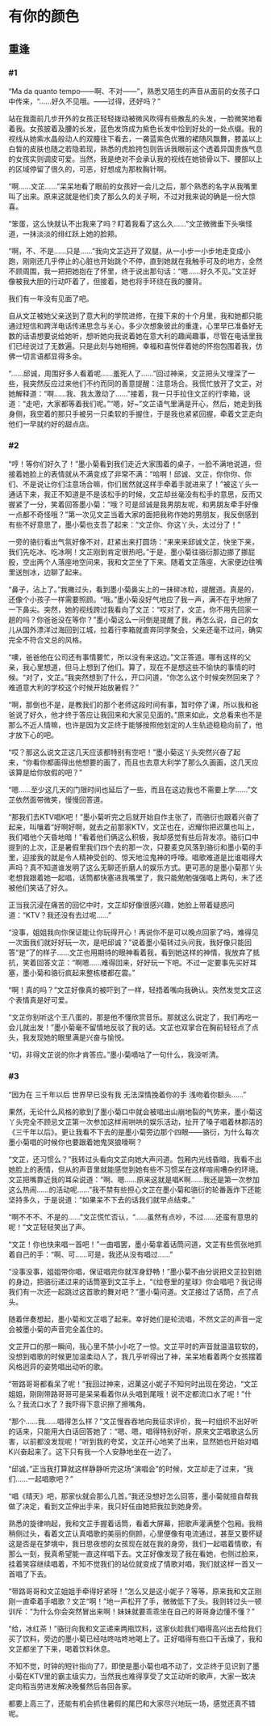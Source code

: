# 有你的颜色

## 重逢

### #1

“Ma da quanto tempo——啊、不对——”，熟悉又陌生的声音从面前的女孩子口中传来，“……好久不见哦。——过得，还好吗？”

站在我面前几步开外的女孩正轻轻拨动被微风吹得有些散乱的头发，一脸微笑地看着我。女孩披着及腰的长发，蓝色发饰成为紫色长发中恰到好处的一处点缀。我的视线从她紫水晶般动人的双瞳往下看去，一袭蓝紫色优雅的裙随风飘舞，膝盖以上白皙的皮肤也随之若隐若现，熟悉的虎脸挎包则告诉我眼前这个透着异国贵族气息的女孩实则调皮可爱。当然，我是绝对不会承认我的视线在她锁骨以下、腰部以上的区域停留了很久的，可恶，好想成为那枚胸针啊。

“啊……文芷……”呆呆地看了眼前的女孩好一会儿之后，那个熟悉的名字从我嘴里叫了出来。原来这就是他们卖了那么久的关子啊，不过对我来说的确是一份大惊喜。

“笨蛋，这么快就认不出我来了吗？盯着我看了这么久……”文芷微微垂下头嗔怪道，一抹淡淡的绯红跃上她的脸颊。

“啊，不、不是……只是……”我向文芷迈开了双腿，从一小步一小步地走变成小跑，刚刚还几乎停止的心脏也开始跳个不停，直到她就在我触手可及的地方，全然不顾周围，我一把把她抱在了怀里，终于说出那句话：“嗯……好久不见。”文芷好像被我大胆的行动吓着了，但接着，她也将手环绕在我的腰背。

我们有一年没有见面了吧。

自从文芷被她父亲送到了意大利的学院进修，在接下来的十个月里，我和她都只能通过短信和跨洋电话传递思念与关心，多少次想象彼此的重逢，心里早已准备好无数的话语想要说给她听，想听她向我说着她在意大利的趣闻趣事，尽管在电话里我们已经说过了无数遍。只是此刻与她相拥，幸福和喜悦伴着她的怀抱包围着我，仿佛一切言语都显得多余。

“……邱诚，周围好多人看着呢……羞死人了……”回过神来，文芷把头又埋深了一些，我突然反应过来他们不约而同的善意提醒：注意场合。我慌忙放开了文芷，对她解释道：“啊……我、我太激动了……”接着，我一只手拉住文芷的行李箱，说道：“走吧，大家都等着我们呢。”“嗯，好~”文芷语气里满是开心，然后，她走到我身侧，我空着的那只手被另一只柔软的手握住，于是我也紧紧回握，牵着文芷走向他们一早就约好的甜点店。

### #2

“哼！等你们好久了！”墨小菊看到我们走近大家围着的桌子，一脸不满地说道，但接着她脸上的表情就从不满变成了非常不满：“哈啊！邱诚、文芷，你你你、你们、不是说让你们注意场合嘛，你们居然就这样手牵着手就进来了！”被这丫头一通话下来，我正不知道是不是该松手的时候，文芷却丝毫没有松手的意思，反而又握紧了一分，笑着回答墨小菊：“哦？可是邱诚是我男朋友呢，和男朋友牵手好像一点都不奇怪哦？”第一次见文芷当着大家的面把我称作她的男朋友，我反倒感到有些不好意思了，墨小菊也支吾了起来：“文芷你、你这丫头，太过分了！”

一旁的骆衍看出气氛好像不对，赶紧出来打圆场：“来来来邱诚文芷，快坐下来，我们先吃冰、吃冰啊！文芷刚到肯定很热吧。”于是，墨小菊往骆衍那边挪了挪屁股，空出两个人落座地空间来，我和文芷坐了下来。随着文芷落座，大家便边往嘴里送刨冰，边聊了起来。

“鼻子，沾上了。”我撇过头，看到墨小菊鼻尖上的一抹碎冰粒，提醒道。真是的，还像个小孩子一样需要照顾。“哦。”墨小菊没好气地应了我一声，满不在乎地擦了一下鼻尖。突然，她的视线跨过我看向了文芷：“哎对了，文芷，你不用先回家一趟的吗？你爸爸没在等你？”墨小菊这么一问倒是提醒了我，再怎么说，自己的女儿从国外漂洋过海回到江城，拉着行李箱就直奔同学聚会，父亲还毫不过问，确实完全不符合文总的风格。

“噢，爸爸他在公司还有事情要忙，所以没有来这边。”文芷答道。哪有这样的父亲，我心里想道，但马上想到了他们。算了，现在不是想这些不愉快的事情的时候。“对了，文芷。”我突然想到了什么，开口问道，“你怎么这个时候突然回来了？难道意大利的学校这个时候开始放暑假？”

“啊，那倒也不是，是教我们的那个老师这段时间有事，暂时停了课，所以我和爸爸说了好久，他才终于答应让我回来和大家见见面的。”原来如此，文总看来也不是那么不近人情嘛，也许是因为文芷终于能够按照他划定的人生轨迹稳稳向前了，他才放下心的吧。

“哎？那这么说文芷这几天应该都特别有空吧！”墨小菊这丫头突然兴奋了起来，“你看你都画得出他想要的画了，而且也去意大利学了那么久画画，这几天应该算是给你放假的吧？”

“嗯……至少这几天的门限时间也延后了一些，而且在这边我也不需要上学……”文芷依然面带微笑，慢慢回答道。

“那我们去KTV唱K吧！”墨小菊听完之后就开始自作主张了，而骆衍也跟着兴奋了起来，叫嚷着“好啊好啊，就去之前那家KTV，文芷也在，迟耀你把迟菓也叫上，我们唱他个天昏地暗！”看着他们俩这么积极，我却感觉有些后背发凉。骆衍口中提到的上次，正是暑假里我们四个去的那一次，只要麦克风落到骆衍和墨小菊的手里，迎接我的就是令人精神受创的、惊天地泣鬼神的呼嚎。唱歌难道是比谁唱得大声吗？真不知道谁发明了这么无聊还折磨人的娱乐方式。更可恶的是墨小菊那丫头老想我跟着她一起唱，话筒都快塞进我嘴里了，我只能勉勉强强唱上两句，末了还被他们笑话了好久。

正当我沉浸在痛苦的回忆中时，文芷却好像很感兴趣，她脸上带着疑惑问道：“KTV？我还没有去过呢……”

“没事，姐姐我向你保证能让你玩得开心！再说你不是可以晚点回家了吗，难得见一次面我们就好好玩一次，是吧邱诚？”说着墨小菊转过头问我，我好像只能回答“是”了的样子……文芷也用期待的眼神看着我，看到她这样的神情，我放弃了抵抗，笑着回答文芷：“啊嗯……难得回来，好好玩一下吧。不过一定要事先买好耳塞，墨小菊和骆衍疯起来整栋楼都在震。”

“啊！真的吗？”文芷好像真的被吓到了一样，轻捂着嘴向我确认。突然发觉文芷这个表情真是好可爱。

“文芷你别听这个王八蛋的，那是他不懂欣赏音乐。那就这么说定了，我们再吃一会儿就出发！”墨小菊毫不留情地反驳了我的话。文芷也双掌合在胸前轻轻点了点头，我发现她的眼里满是兴奋与愉悦。

“切，非得文芷说的你才肯答应。”墨小菊嘀咕了一句什么，我没听清。

### #3

“因为在 三千年以后 世界早已没有我 无法深情挽着你的手 浅吻着你额头……”

果然，无论什么风格的歌到了墨小菊口中就会被唱出山崩地裂的气势来，墨小菊这丫头完全不顾忌文芷第一次参加这样闹哄哄的娱乐活动，扯开了嗓子唱着林郡洁的《三千年以后》。更让我看不下去的是墨小菊旁边那个四眼——骆衍，为什么每次墨小菊唱的时候你也要跟着她鬼哭狼嚎啊？

“文芷，还习惯么？”我转过头看向文芷向她大声问道。包厢内光线昏暗，我看不出她脸上的表情，但从的声音里就能感觉到她有些不习惯呆在这样喧闹嘈杂的环境。文芷把嘴靠近我的耳朵说道：“啊、嗯……原来这就是唱K啊……我还是第一次参加这么热闹……的活动呢……”我不禁有些担心文芷在墨小菊和骆衍的轮番轰炸下还能坚持多久，于是说道：“如果呆不下去的话我们就早点结束。”

“啊不不不、不是的……”文芷慌忙否认，“……虽然有点吵，不过……还蛮有意思的呢！”文芷轻轻笑出了声。

“文芷！你也快来唱一首吧！”一曲唱罢，墨小菊拿着话筒问道，文芷有些慌张地抓着自己的手：“啊、可……可是，我还从没有唱过……”

“没事没事，姐姐带你唱，保证唱完你就浑身舒畅！”墨小菊不由分说把文芷拉到她的身边，把骆衍递过来的话筒塞到文芷手上，“《绘卷里的星球》你会唱吧？我记得我们有一次还一起跳过这首歌的舞对吧？”墨小菊问道。文芷接过了话筒，点了点头。

随着伴奏想起，墨小菊和文芷唱了起来。幸好她们是轮流唱，不然文芷的声音一定会被墨小菊的声音完全盖住的。

文芷开口的那一瞬间，我心里不禁小小吃了一惊。文芷平时的声音就温温软软的，没想到唱歌的时候更加温柔动人了，我几乎听得出了神，呆呆地看着两个女孩摆着风格迥异的姿势唱出动听的歌。

“带路哥哥都看呆了呢！”我回过神来，迟菓这小妮子不知何时出现在旁边，“文芷姐姐，刚刚带路哥哥可是呆呆看着你从头唱到尾哦！说不定都流口水了呢！”什么？我流口水了？我吓得下意识擦了擦嘴角。

“那个……我……唱得怎么样？”文芷慢吞吞地向我征求评价，我一时组织不出好听的话来，只能用大白话回答她了：“嗯、嗯，唱得特别好听，原来文芷唱歌这么厉害，以前都没发现呢！”听到我的夸奖，文芷开心地笑了出来，显然她也开始对唱K兴奋起来了。这下只有我一个人安静地坐在一边了。

“邱诚，”正当我打算就这样静静听完这场“演唱会”的时候，文芷却走了过来，“我们……一起唱歌吧？”

“唱《晴天》吧，那家伙就会那么几首。”我还没想好怎么回答，墨小菊就擅自帮我做了决定，看到文芷伸出手来，我只好任由她把我拉到她身旁。

熟悉的旋律响起，我和文芷手握着话筒，看着大屏幕，把歌声灌满整个包厢。我稍稍侧过头，看着文芷认真唱歌的美丽的侧颜，心里便像有电流通过，甚至又要怀疑这是否是在梦境中，我日思夜想的女孩现在就在我的身旁，我们一起唱着情歌，有那么一刻，我真希望能一直这样唱下去。文芷好像发现了我在看她，也侧过脸来，挂着笑容继续唱着，不知不觉我们的站位就变成了情歌对唱，我们就这样一首又一首唱了下去。

“带路哥哥和文芷姐姐手牵得好紧呀！”怎么又是这小妮子？等等，原来我和文芷刚刚一直牵着手唱歌？文芷“啊！”地一声松开了手，微微低下了头。我则转过头一顿训斥：“为什么你会突然冒出来啊！妹妹就要乖乖坐在自己的哥哥身边懂不懂？”

“给，冰红茶！”骆衍向我和文芷递来两瓶饮料，这家伙趁我们唱得高兴出去给我们买了饮料，旁边的墨小菊已经咕咚咕咚地喝上了。正好唱得有些口干舌燥了，我和文芷都坐了下来，喝着饮料休息。

不知不觉，时钟的短针指向了7，即使是墨小菊也唱不动了，文芷终于见识到了墨小菊在KTV里的霸主级实力，当然我也难得享受了文芷动听的歌声，大家一致决定向稻当劳进发解决晚餐然后各回各家。

都要上高三了，还能有机会抓住暑假的尾巴和大家尽兴地玩一场，感觉还真不错呢。